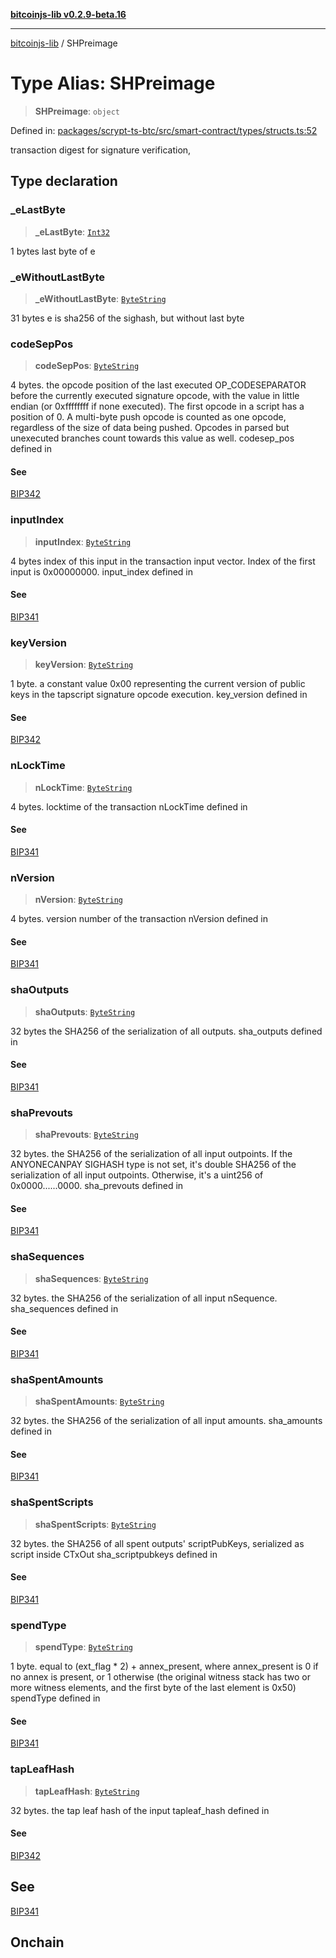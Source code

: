 [**bitcoinjs-lib v0.2.9-beta.16**](../README.md)

***

[bitcoinjs-lib](../README.md) / SHPreimage

# Type Alias: SHPreimage

> **SHPreimage**: `object`

Defined in: [packages/scrypt-ts-btc/src/smart-contract/types/structs.ts:52](https://github.com/sCrypt-Inc/scrypt-btc-mono/blob/7d2760b2d3565565fcb011792878d3764e0701be/packages/scrypt-ts-btc/src/smart-contract/types/structs.ts#L52)

transaction digest for signature verification,

## Type declaration

### \_eLastByte

> **\_eLastByte**: [`Int32`](Int32.md)

1 bytes
last byte of e

### \_eWithoutLastByte

> **\_eWithoutLastByte**: [`ByteString`](ByteString.md)

31 bytes
e is sha256 of the sighash, but without last byte

### codeSepPos

> **codeSepPos**: [`ByteString`](ByteString.md)

4 bytes.
the opcode position of the last executed OP_CODESEPARATOR before the currently executed signature opcode, with the value in little endian (or 0xffffffff if none executed). The first opcode in a script has a position of 0. A multi-byte push opcode is counted as one opcode, regardless of the size of data being pushed. Opcodes in parsed but unexecuted branches count towards this value as well.
codesep_pos defined in

#### See

[BIP342](https://github.com/bitcoin/bips/blob/master/bip-0342.mediawiki#common-signature-message-extension)

### inputIndex

> **inputIndex**: [`ByteString`](ByteString.md)

4 bytes
index of this input in the transaction input vector. Index of the first input is 0x00000000.
input_index defined in

#### See

[BIP341](https://github.com/bitcoin/bips/blob/master/bip-0341.mediawiki#common-signature-message)

### keyVersion

> **keyVersion**: [`ByteString`](ByteString.md)

1 byte.
a constant value 0x00 representing the current version of public keys in the tapscript signature opcode execution.
key_version defined in

#### See

[BIP342](https://github.com/bitcoin/bips/blob/master/bip-0342.mediawiki#common-signature-message-extension)

### nLockTime

> **nLockTime**: [`ByteString`](ByteString.md)

4 bytes.
locktime of the transaction
nLockTime defined in

#### See

[BIP341](https://github.com/bitcoin/bips/blob/master/bip-0341.mediawiki#common-signature-message)

### nVersion

> **nVersion**: [`ByteString`](ByteString.md)

4 bytes.
version number of the transaction
nVersion defined in

#### See

[BIP341](https://github.com/bitcoin/bips/blob/master/bip-0341.mediawiki#common-signature-message)

### shaOutputs

> **shaOutputs**: [`ByteString`](ByteString.md)

32 bytes
the SHA256 of the serialization of all outputs.
sha_outputs defined in

#### See

[BIP341](https://github.com/bitcoin/bips/blob/master/bip-0341.mediawiki#common-signature-message)

### shaPrevouts

> **shaPrevouts**: [`ByteString`](ByteString.md)

32 bytes.
the SHA256 of the serialization of all input outpoints.
If the ANYONECANPAY SIGHASH type is not set, it's double SHA256 of the serialization of all input outpoints.
Otherwise, it's a uint256 of 0x0000......0000.
sha_prevouts defined in

#### See

[BIP341](https://github.com/bitcoin/bips/blob/master/bip-0341.mediawiki#common-signature-message)

### shaSequences

> **shaSequences**: [`ByteString`](ByteString.md)

32 bytes.
the SHA256 of the serialization of all input nSequence.
sha_sequences defined in

#### See

[BIP341](https://github.com/bitcoin/bips/blob/master/bip-0341.mediawiki#common-signature-message)

### shaSpentAmounts

> **shaSpentAmounts**: [`ByteString`](ByteString.md)

32 bytes.
the SHA256 of the serialization of all input amounts.
sha_amounts defined in

#### See

[BIP341](https://github.com/bitcoin/bips/blob/master/bip-0341.mediawiki#common-signature-message)

### shaSpentScripts

> **shaSpentScripts**: [`ByteString`](ByteString.md)

32 bytes.
the SHA256 of all spent outputs' scriptPubKeys, serialized as script inside CTxOut
sha_scriptpubkeys defined in

#### See

[BIP341](https://github.com/bitcoin/bips/blob/master/bip-0341.mediawiki#common-signature-message)

### spendType

> **spendType**: [`ByteString`](ByteString.md)

1 byte.
equal to (ext_flag * 2) + annex_present, where annex_present is 0 if no annex is present, or 1 otherwise (the original witness stack has two or more witness elements, and the first byte of the last element is 0x50)
spendType defined in

#### See

[BIP341](https://github.com/bitcoin/bips/blob/master/bip-0341.mediawiki#common-signature-message)

### tapLeafHash

> **tapLeafHash**: [`ByteString`](ByteString.md)

32 bytes.
the tap leaf hash of the input
tapleaf_hash defined in

#### See

[BIP342](https://github.com/bitcoin/bips/blob/master/bip-0342.mediawiki#common-signature-message-extension)

## See

[BIP341](https://github.com/bitcoin/bips/blob/master/bip-0341.mediawiki#signature-validation-rules)

## Onchain
